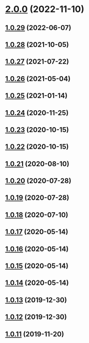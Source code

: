 # [2.0.0](https://github.com/benMain/aws-serverless-fastify/compare/v1.0.29...v2.0.0) (2022-11-10)

## [1.0.29](https://github.com/benMain/aws-serverless-fastify/compare/v1.0.28...v1.0.29) (2022-06-07)

## [1.0.28](https://github.com/benMain/aws-serverless-fastify/compare/v1.0.27...v1.0.28) (2021-10-05)

## [1.0.27](https://github.com/benMain/aws-serverless-fastify/compare/v1.0.26...v1.0.27) (2021-07-22)

## [1.0.26](https://github.com/benMain/aws-serverless-fastify/compare/v1.0.25...v1.0.26) (2021-05-04)

## [1.0.25](https://github.com/benMain/aws-serverless-fastify/compare/v1.0.24...v1.0.25) (2021-01-14)

## [1.0.24](https://github.com/benMain/aws-serverless-fastify/compare/v1.0.23...v1.0.24) (2020-11-25)

## [1.0.23](https://github.com/benMain/aws-serverless-fastify/compare/v1.0.22...v1.0.23) (2020-10-15)

## [1.0.22](https://github.com/benMain/aws-serverless-fastify/compare/v1.0.21...v1.0.22) (2020-10-15)

## [1.0.21](https://github.com/benMain/aws-serverless-fastify/compare/v1.0.20...v1.0.21) (2020-08-10)

## [1.0.20](https://github.com/benMain/aws-serverless-fastify/compare/v1.0.19...v1.0.20) (2020-07-28)

## [1.0.19](https://github.com/benMain/aws-serverless-fastify/compare/v1.0.18...v1.0.19) (2020-07-28)

## [1.0.18](https://github.com/benMain/aws-serverless-fastify/compare/v1.0.17...v1.0.18) (2020-07-10)

## [1.0.17](https://github.com/benMain/aws-serverless-fastify/compare/v1.0.16...v1.0.17) (2020-05-14)

## [1.0.16](https://github.com/benMain/aws-serverless-fastify/compare/v1.0.15...v1.0.16) (2020-05-14)

## [1.0.15](https://github.com/benMain/aws-serverless-fastify/compare/v1.0.14...v1.0.15) (2020-05-14)

## [1.0.14](https://github.com/benMain/aws-serverless-fastify/compare/v1.0.13...v1.0.14) (2020-05-14)

## [1.0.13](https://github.com/benMain/aws-serverless-fastify/compare/v1.0.12...v1.0.13) (2019-12-30)

## [1.0.12](https://github.com/benMain/aws-serverless-fastify/compare/v1.0.11...v1.0.12) (2019-12-30)

## [1.0.11](https://github.com/benMain/aws-serverless-fastify/compare/v1.0.10...v1.0.11) (2019-11-20)
